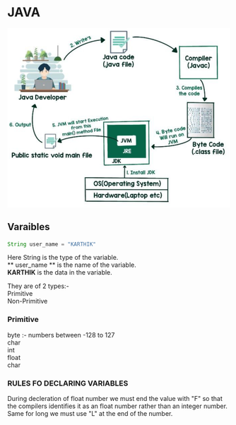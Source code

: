 # JAVA

![](img/javaimg.png)

## Varaibles

```java
String user_name = "KARTHIK"
```

Here String is the type of the variable.  
** user_name ** is the name of the variable.  
**KARTHIK** is the data in the variable.

They are of 2 types:-  
Primitive  
Non-Primitive

### Primitive

byte :- numbers between -128 to 127  
char  
int  
float  
char

### RULES FO DECLARING VARIABLES

During decleration of float number we must end the value with "F" so that the compilers identifies it as an float number rather than an integer number. Same for long we must use "L" at the end of the number.
